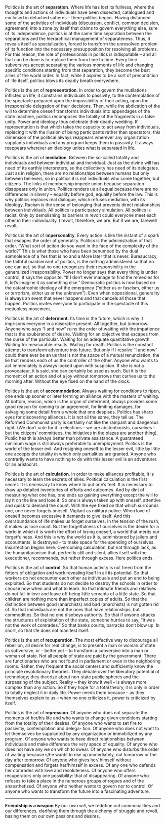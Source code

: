 Politics is the art of **separation**. Where life has lost its fullness, where the thoughts and actions of individuals have been dissected, catalogued and enclosed in detached spheres – there politics begins. Having distanced some of the activities of individuals (discussion, conflict, common decision, agreement) into a zone by itself that claims to govern everything else, sure of its independence, politics is at the same time separation between the separations and the hierarchical management of separateness. Thus, it reveals itself as specialization, forced to transform the unresolved problem of its function into the necessary presupposition for resolving all problems. For this reason, the role of professionals in politics is indisputable – and all that can be done is to replace them from time to time. Every time subversives accept separating the various moments of life and changing specific conditions starting from that separation, they become the best allies of the world order. In fact, while it aspires to be a sort of precondition of life itself, politics blows its deadly breath everywhere. 

Politics is the art of **representation**. In order to govern the mutilations inflicted on life, it constrains individuals to passivity, to the contemplation of the spectacle prepared upon the impossibility of their acting, upon the irresponsible delegation of their decisions. Then, while the abdication of the will to determine oneself transforms individuals into appendages of the state machine, politics recomposes the totality of the fragments in a false unity. Power and ideology thus celebrate their deadly wedding. If representation is that which takes the capacity to act away from individuals, replacing it with the illusion of being participants rather than spectators, this dimension of the political always reappears wherever any organization supplants individuals and any program keeps them in passivity. It always reappears wherever an ideology unites what is separated in life. 

Politics is the art of **mediation**. Between the so-called totality and individuals and between individual and individual. Just as the divine will has need of its earthly interpreters, so the collectivity has need of its delegates. Just as in religion, there are no relationships between humans but only between believers, so in politics it is not individuals who come together, but citizens. The links of membership impede union because separation disappears only in union. Politics renders us all equal because there are no differences in slavery – equality before god, equality before the law. This is why politics replaces real dialogue, which refuses mediation, with its ideology. Racism is the sense of belonging that prevents direct relationships between individuals. All politics is participatory simulation. All politics is racist. Only by demolishing its barriers in revolt could everyone meet each other in their individuality. I revolt, therefore, we are. But if we are, farewell revolt. 

Politics is the art of **impersonality**. Every action is like the instant of a spark that escapes the order of generality. Politics is the administration of that order. “What sort of action do you want in the face of the complexity of the world?” This is what those who have been benumbed by the dual somnolence of a Yes that is no and a More later that is never. Bureaucracy, the faithful maidservant of politics, is the nothing administered so that no one can act, so that no one recognizes their responsibility in the generalized irresponsibility. Power no longer says that every thing is under control, it says the opposite: “If I don’t ever manage to find the remedies for it, let’s imagine it as something else.” Democratic politics is now based on the catastrophic ideology of the emergency (“either us or fascism, either us or terrorism, either us or the unknown”). Even when oppositional, generality is always an event that never happens and that cancels all those that happen. Politics invites everyone to participate in the spectacle of this motionless movement. 

Politics is the art of **deferment**. Its time is the future, which is why it imprisons everyone in a miserable present. All together, but tomorrow. Anyone who says “I and now” ruins the order of waiting with the impatience that is the exuberance of desire. Waiting for an objective that escapes from the curse of the particular. Waiting for an adequate quantitative growth. Waiting for measurable results. Waiting for death. Politics is the constant attempt to transform adventure into future. But only if I resolve “I and now” could there ever be an us that is not the space of a mutual renunciation, the lie that renders each of us the controller of the other. Anyone who wants to act immediately is always looked upon with suspicion. If she is not a provocateur, it is said, she can certainly be used as such. But it is the moment of an action and of a joy without tomorrows that carries us to the morning after. Without the eye fixed on the hand of the clock. 

Politics is the art of **accommodation**. Always waiting for conditions to ripen, one ends up sooner or later forming an alliance with the masters of waiting. At bottom, reason, which is the organ of deferment, always provides some good reason for coming to an agreement, for limiting damages, for salvaging some detail from a whole that one despises. Politics has sharp eyes for discovering alliances. It is not all the same, they tell us. The Reformed Communist party is certainly not like the rampant and dangerous right. (We don’t vote for it in elections – we are abstentionists, ourselves – but the citizens’ committees, the initiatives in the plazas are another thing). Public health is always better than private assistance. A guaranteed minimum wage is still always preferable to unemployment. Politics is the world of the lesser evil. And resigning oneself to the lesser evil, little by little one accepts the totality in which only partialities are granted. Anyone who contrarily wants to have nothing to do with this lesser evil is an adventurer. Or an aristocrat. 

Politics is the art of **calculation**. In order to make alliances profitable, it is necessary to learn the secrets of allies. Political calculation is the first secret. It is necessary to know where to put one’s feet. It is necessary to draw up detailed inventories of efforts and outcomes. And by dint of measuring what one has, one ends up gaining everything except the will to lay it on the line and lose it. So one is always taken up with oneself, attentive and quick to demand the count. With the eye fixed on that which surrounds one, one never forgets oneself. Vigilant as military police. When love of oneself becomes excessive it demands to give itself. And this overabundance of life makes us forget ourselves. In the tension of the rush, it makes us lose count. But the forgetfulness of ourselves is the desire for a world in which it is worth the effort of losing oneself, a world that merits our forgetfulness. And this is why the world as it is, administered by jailers and accountants, is destroyed – to make space for the spending of ourselves. Insurrection begins here. Overcoming calculation, but not through lack, as the humanitarianism that, perfectly still and silent, allies itself with the executioner, recommends, but rather through excess. Here politics ends.


Politics is the art of **control**. So that human activity is not freed from the fetters of obligation and work revealing itself in all its potential. So that workers do not encounter each other as individuals and put an end to being exploited. So that students do not decide to destroy the schools in order to choose how when and what to learn. So that intimate friends and relatives do not fall in love and leave off being little servants of a little state. So that children are nothing more than imperfect copies of adults. So that the distinction between good (anarchists) and bad (anarchists) is not gotten rid of. So that individuals are not the ones that have relationships, but commodities. So that no one disobeys authority. So that if anyone attacks the structures of exploitation of the state, someone hurries to say, “It was not the work of comrades.” So that banks courts, barracks don’t blow up. In short, so that life does not manifest itself. 

Politics is the art of **recuperation**. The most effective way to discourage all rebellion, all desire for real change, is to present a man or woman of state as subversive, or – better yet – to transform a subversive into a man or woman of state. Not all people of state are paid by the government. There are functionaries who are not found in parliament or even in the neighboring rooms. Rather, they frequent the social centers and sufficiently know the principle revolutionary theories. They debate over the liberatory potential of technology; they theorize about non-state public spheres and the surpassing of the subject. Reality – they know it well – is always more complex than any action. So if they hope for a total theory, it is only in order to totally neglect it in daily life. Power needs them because – as they themselves explain to us – when no one criticizes it, power is criticized by itself. 

Politics is the art of **repression**. Of anyone who does not separate the moments of her/his life and who wants to change given conditions starting from the totality of their desires. Of anyone who wants to set fire to passivitiy, contemplation and delega- tion. Of anyone who does not want to let themselves be supplanted by any organization or immobilized by any program. Of anyone who wants to have direct relationships between individuals and make difference the very space of equality. Of anyone who does not have any we on which to swear. Of anyone who disturbs the order of waiting because s/he wants to rise up immediately, not tomorrow or the day after tomorrow. Of anyone who gives her/ himself without compensation and forgets her/himself in excess. Of any one who defends her comrades with love and resoluteness. Of anyone who offers recuperators only one possibility: that of disappearing. Of anyone who refuses to take a place in the numerous groups of rogues and of the anaesthetized. Of anyone who neither wants to govern nor to control. Of anyone who wants to transform the future into a fascinating adventure.

---

**Friendship is a weapon**
By our own will, we redefine out commonalities and our differences, clarifying them through the alchemy of struggle and revolt, basing them on our own passions and desires.